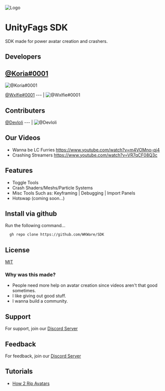 
![Logo](https://cdn.discordapp.com/attachments/1017811760234901595/1017908349158817852/SDK_Panel_Banner.png)


# UnityFags SDK

SDK made for power avatar creation and crashers.




## Developers
[@Koria#0001](https://www.github.com/Descripted)
--- 
![@Koria#0001](https://avatars.githubusercontent.com/Descripted?s=100&v=1)

[@Wxlfie#0001](https://github.com/Wxlfie999)
--- |
![@Wxlfie#0001](https://avatars.githubusercontent.com/Wxlfie999?s=100&v=1)


## Contributers
[@Devloli](https://github.com/devloli-main)
--- |
![@Devloli](https://avatars.githubusercontent.com/devloli-main?s=100&v=1)

## Our Videos


- Wanna be LC Furries https://www.youtube.com/watch?v=m4VOMno-qj4
- Crashing Streamers https://www.youtube.com/watch?v=VR7qCF08Q3c

## Features

- Toggle Tools
- Crash Shaders/Meshs/Particle Systems
- Misc Tools Such as: Keyframing | Debugging | Import Panels
- Hotswap (coming soon...)


## Install via github

Run the following command...

```bash
  gh repo clone https://github.com/WKWare/SDK
```


## License

[MIT](https://choosealicense.com/licenses/mit/)


### Why was this made?

 - People need more help on avatar creation since videos aren't that good sometimes.
 - I like giving out good stuff.
 - I wanna build a community.

## Support

For support, join our [Discord Server](https://discord.gg/winners)


## Feedback

For feedback, join our [Discord Server](https://discord.gg/winners) 


## Tutorials

 - [How 2 Rip Avatars](https://www.youtube.com/watch?v=GyFk83HYqNA)

